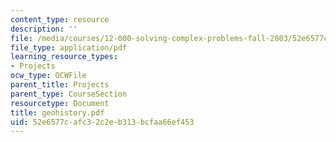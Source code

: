 ```yaml
---
content_type: resource
description: ''
file: /media/courses/12-000-solving-complex-problems-fall-2003/52e6577cafc32c2eb313bcfaa66ef453_geohistory.pdf
file_type: application/pdf
learning_resource_types:
- Projects
ocw_type: OCWFile
parent_title: Projects
parent_type: CourseSection
resourcetype: Document
title: geohistory.pdf
uid: 52e6577c-afc3-2c2e-b313-bcfaa66ef453
---
```


